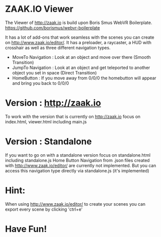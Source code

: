 # ZAAK.IO Viewer

The Viewer of http://zaak.io is build upon Boris Smus WebVR Boilerplate.
https://github.com/borismus/webvr-boilerplate

It has a lot of add-ons that work seamless with the scenes you can create on http://www.zaak.io/editor/.
It has a preloader, a raycaster, a HUD with crosshair as well as three different navigation types.

- MoveTo Navigation : Look at an object and move over there (Smooth Transition)
- JumpTo Navigation : Look at an object and get teleported to another object you set in space (Direct Transition)
- HomeButton : If you move away from 0/0/0 the homebutton will appear and bring you back to 0/0/0


# Version : http://zaak.io
To work with the version that is currently on http://zaak.io focus on index.html, viewer.html including main.js


# Version : Standalone
If you want to go on with a standalone version focus on standalone.html including standalone.js
Home Button Navigation from .json files created with http://www.zaak.io/editor/ are currently not implemented.
But you can access this navigation type directly via standalone.js (it's implemented)


# Hint:
When using http://www.zaak.io/editor/ to create your scenes you can export every scene by clicking 'ctrl+e'

# Have Fun!

